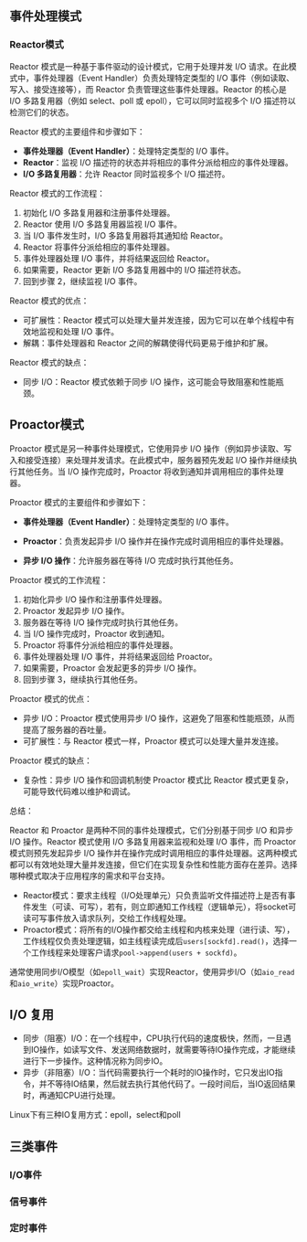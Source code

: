 ## 事件处理模式

### Reactor模式

Reactor 模式是一种基于事件驱动的设计模式，它用于处理并发 I/O 请求。在此模式中，事件处理器（Event Handler）负责处理特定类型的 I/O 事件（例如读取、写入、接受连接等），而 Reactor 负责管理这些事件处理器。Reactor 的核心是 I/O 多路复用器（例如 select、poll 或 epoll），它可以同时监视多个 I/O 描述符以检测它们的状态。

Reactor 模式的主要组件和步骤如下：

-   **事件处理器（Event Handler）**：处理特定类型的 I/O 事件。
-   **Reactor**：监视 I/O 描述符的状态并将相应的事件分派给相应的事件处理器。
-   **I/O 多路复用器**：允许 Reactor 同时监视多个 I/O 描述符。

Reactor 模式的工作流程：

1.  初始化 I/O 多路复用器和注册事件处理器。
2.  Reactor 使用 I/O 多路复用器监视 I/O 事件。
3.  当 I/O 事件发生时，I/O 多路复用器将其通知给 Reactor。
4.  Reactor 将事件分派给相应的事件处理器。
5.  事件处理器处理 I/O 事件，并将结果返回给 Reactor。
6.  如果需要，Reactor 更新 I/O 多路复用器中的 I/O 描述符状态。
7.  回到步骤 2，继续监视 I/O 事件。

Reactor 模式的优点：

-   可扩展性：Reactor 模式可以处理大量并发连接，因为它可以在单个线程中有效地监视和处理 I/O 事件。
-   解耦：事件处理器和 Reactor 之间的解耦使得代码更易于维护和扩展。

Reactor 模式的缺点：

-   同步 I/O：Reactor 模式依赖于同步 I/O 操作，这可能会导致阻塞和性能瓶颈。

## Proactor模式

Proactor 模式是另一种事件处理模式，它使用异步 I/O 操作（例如异步读取、写入和接受连接）来处理并发请求。在此模式中，服务器预先发起 I/O 操作并继续执行其他任务。当 I/O 操作完成时，Proactor 将收到通知并调用相应的事件处理器。

Proactor 模式的主要组件和步骤如下：

-   **事件处理器（Event Handler）**：处理特定类型的 I/O 事件。

-   **Proactor**：负责发起异步 I/O 操作并在操作完成时调用相应的事件处理器。
-   **异步 I/O 操作**：允许服务器在等待 I/O 完成时执行其他任务。

Proactor 模式的工作流程：

1.  初始化异步 I/O 操作和注册事件处理器。
2.  Proactor 发起异步 I/O 操作。
3.  服务器在等待 I/O 操作完成时执行其他任务。
4.  当 I/O 操作完成时，Proactor 收到通知。
5.  Proactor 将事件分派给相应的事件处理器。
6.  事件处理器处理 I/O 事件，并将结果返回给 Proactor。
7.  如果需要，Proactor 会发起更多的异步 I/O 操作。
8.  回到步骤 3，继续执行其他任务。

Proactor 模式的优点：

-   异步 I/O：Proactor 模式使用异步 I/O 操作，这避免了阻塞和性能瓶颈，从而提高了服务器的吞吐量。
-   可扩展性：与 Reactor 模式一样，Proactor 模式可以处理大量并发连接。

Proactor 模式的缺点：

-   复杂性：异步 I/O 操作和回调机制使 Proactor 模式比 Reactor 模式更复杂，可能导致代码难以维护和调试。

总结：

Reactor 和 Proactor 是两种不同的事件处理模式，它们分别基于同步 I/O 和异步 I/O 操作。Reactor 模式使用 I/O 多路复用器来监视和处理 I/O 事件，而 Proactor 模式则预先发起异步 I/O 操作并在操作完成时调用相应的事件处理器。这两种模式都可以有效地处理大量并发连接，但它们在实现复杂性和性能方面存在差异。选择哪种模式取决于应用程序的需求和平台支持。

-   Reactor模式：要求主线程（I/O处理单元）只负责监听文件描述符上是否有事件发生（可读、可写），若有，则立即通知工作线程（逻辑单元），将socket可读可写事件放入请求队列，交给工作线程处理。
-   Proactor模式：将所有的I/O操作都交给主线程和内核来处理（进行读、写），工作线程仅负责处理逻辑，如主线程读完成后`users[sockfd].read()`，选择一个工作线程来处理客户请求`pool->append(users + sockfd)`。

通常使用同步I/O模型（如`epoll_wait`）实现Reactor，使用异步I/O（如`aio_read`和`aio_write`）实现Proactor。

## I/O 复用

-   同步（阻塞）I/O：在一个线程中，CPU执行代码的速度极快，然而，一旦遇到IO操作，如读写文件、发送网络数据时，就需要等待IO操作完成，才能继续进行下一步操作。这种情况称为同步IO。
-   异步（非阻塞）I/O：当代码需要执行一个耗时的IO操作时，它只发出IO指令，并不等待IO结果，然后就去执行其他代码了。一段时间后，当IO返回结果时，再通知CPU进行处理。

Linux下有三种IO复用方式：epoll，select和poll

## 三类事件

### I/O事件

### 信号事件

### 定时事件


